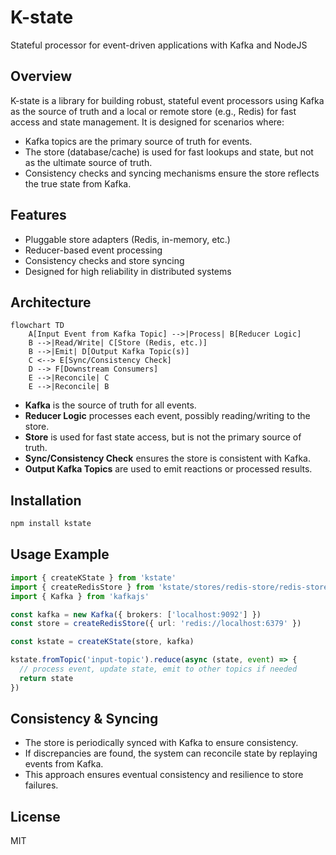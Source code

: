 # K-state

Stateful processor for event-driven applications with Kafka and NodeJS

## Overview
K-state is a library for building robust, stateful event processors using Kafka as the source of truth and a local or remote store (e.g., Redis) for fast access and state management. It is designed for scenarios where:
- Kafka topics are the primary source of truth for events.
- The store (database/cache) is used for fast lookups and state, but not as the ultimate source of truth.
- Consistency checks and syncing mechanisms ensure the store reflects the true state from Kafka.

## Features
- Pluggable store adapters (Redis, in-memory, etc.)
- Reducer-based event processing
- Consistency checks and store syncing
- Designed for high reliability in distributed systems

## Architecture

```mermaid
flowchart TD
    A[Input Event from Kafka Topic] -->|Process| B[Reducer Logic]
    B -->|Read/Write| C[Store (Redis, etc.)]
    B -->|Emit| D[Output Kafka Topic(s)]
    C <--> E[Sync/Consistency Check]
    D --> F[Downstream Consumers]
    E -->|Reconcile| C
    E -->|Reconcile| B
```

- **Kafka** is the source of truth for all events.
- **Reducer Logic** processes each event, possibly reading/writing to the store.
- **Store** is used for fast state access, but is not the primary source of truth.
- **Sync/Consistency Check** ensures the store is consistent with Kafka.
- **Output Kafka Topics** are used to emit reactions or processed results.

## Installation

```sh
npm install kstate
```

## Usage Example

```typescript
import { createKState } from 'kstate'
import { createRedisStore } from 'kstate/stores/redis-store/redis-store'
import { Kafka } from 'kafkajs'

const kafka = new Kafka({ brokers: ['localhost:9092'] })
const store = createRedisStore({ url: 'redis://localhost:6379' })

const kstate = createKState(store, kafka)

kstate.fromTopic('input-topic').reduce(async (state, event) => {
  // process event, update state, emit to other topics if needed
  return state
})
```

## Consistency & Syncing
- The store is periodically synced with Kafka to ensure consistency.
- If discrepancies are found, the system can reconcile state by replaying events from Kafka.
- This approach ensures eventual consistency and resilience to store failures.

## License
MIT
